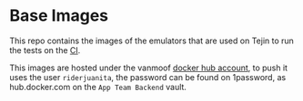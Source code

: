 # Base Images

This repo contains the images of the emulators that are used on Tejin to run the tests on the [CI](https://app.circleci.com/pipelines/github/VanMoof/tenjin).

This images are hosted under the vanmoof [docker hub account](https://hub.docker.com/orgs/vanmoof), to push it uses the user ```riderjuanita```, the password 
can be found on 1password, as hub.docker.com on the `App Team Backend` vault.
